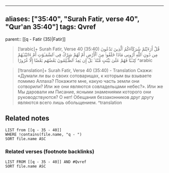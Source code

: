 
---
aliases: ["35:40", "Surah Fatir, verse 40", "Qur'an 35:40"]
tags: Qvref
---

parent:: [[q - Fatir (35)|Fatir]]

> [!arabic]+ Surah Fatir, Verse 40 (35:40)
> <span class="quran-arabic">قُلْ أَرَءَيْتُمْ شُرَكَآءَكُمُ ٱلَّذِينَ تَدْعُونَ مِن دُونِ ٱللَّهِ أَرُونِى مَاذَا خَلَقُوا۟ مِنَ ٱلْأَرْضِ أَمْ لَهُمْ شِرْكٌ فِى ٱلسَّمَـٰوَٰتِ أَمْ ءَاتَيْنَـٰهُمْ كِتَـٰبًا فَهُمْ عَلَىٰ بَيِّنَتٍ مِّنْهُ ۚ بَلْ إِن يَعِدُ ٱلظَّـٰلِمُونَ بَعْضُهُم بَعْضًا إِلَّا غُرُورًا</span>
^arabic

> [!translation]+ Surah Fatir, Verse 40 (35:40) - Translation
> Скажи: «Думали ли вы о своих сотоварищах, к которым вы взываете помимо Аллаха? Покажите мне, какую часть земли они сотворили? Или же они являются совладельцами небес?». Или же Мы даровали им Писание, ясными знамениями которого они руководствуются? О нет! Обещания беззаконников друг другу являются всего лишь обольщением.
^translation



## Related notes
```dataview
LIST from [[q - 35 - 40]]
WHERE !contains(file.name, "q - ")
SORT file.name ASC
```

### Related verses (footnote backlinks)
```dataview
LIST FROM [[q - 35 - 40]] AND #Qvref
SORT file.name ASC
```

